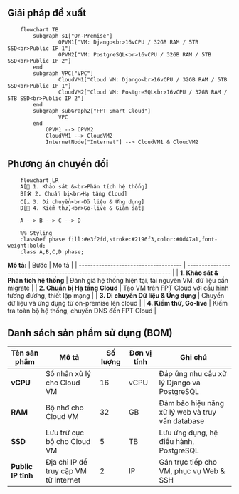 ## Giải pháp đề xuất
```mermaid
    flowchart TB
        subgraph s1["On-Premise"]
                OPVM1["VM: Django<br>16vCPU / 32GB RAM / 5TB SSD<br>Public IP 1"]
                OPVM2["VM: PostgreSQL<br>16vCPU / 32GB RAM / 5TB SSD<br>Public IP 2"]
        end
        subgraph VPC["VPC"]
                CloudVM1["Cloud VM: Django<br>16vCPU / 32GB RAM / 5TB SSD<br>Public IP 1"]
                CloudVM2["Cloud VM: PostgreSQL<br>16vCPU / 32GB RAM / 5TB SSD<br>Public IP 2"]
        end
        subgraph subGraph2["FPT Smart Cloud"]
                VPC
        end
            OPVM1 --> OPVM2
            CloudVM1 --> CloudVM2
            InternetNode["Internet"] --> CloudVM1 & CloudVM2
```

## Phương án chuyển đổi
```mermaid
    flowchart LR
    A[📌 1. Khảo sát &<br>Phân tích hệ thống]
    B[🛠️ 2. Chuẩn bị<br>Hạ tầng Cloud]
    C[☁️ 3. Di chuyển<br>Dữ liệu & Ứng dụng]
    D[🚀 4. Kiểm thử,<br>Go-live & Giám sát]

    A --> B --> C --> D

    %% Styling
    classDef phase fill:#e3f2fd,stroke:#2196f3,color:#0d47a1,font-weight:bold;
    class A,B,C,D phase;
```

**Mô tả:**
| Bước                                 | Mô tả                                                                    |
| ------------------------------------ | ------------------------------------------------------------------------ |
| **1. Khảo sát & Phân tích hệ thống** | Đánh giá hệ thống hiện tại, tài nguyên VM, dữ liệu cần migrate           |
| **2. Chuẩn bị Hạ tầng Cloud**        | Tạo VM trên FPT Cloud với cấu hình tương đương, thiết lập mạng         |
| **3. Di chuyển Dữ liệu & Ứng dụng**  | Chuyển dữ liệu và ứng dụng từ on-premise lên cloud                      |
| **4. Kiểm thử, Go-live**  | Kiểm tra toàn bộ hệ thống, chuyển DNS đến FPT Cloud                     |


## Danh sách sản phẩm sử dụng (BOM)

| Tên sản phẩm             | Mô tả                                                   | Số lượng | Đơn vị tính | Ghi chú                                            |
| ------------------------ | ------------------------------------------------------- | -------- | ----------- | -------------------------------------------------- |
| **vCPU**                 | Số nhân xử lý cho Cloud VM                              | 16       | vCPU        | Đáp ứng nhu cầu xử lý Django và PostgreSQL         |
| **RAM**                  | Bộ nhớ cho Cloud VM                                     | 32       | GB          | Đảm bảo hiệu năng xử lý web và truy vấn database   |
| **SSD**                  | Lưu trữ cục bộ cho Cloud VM                             | 5        | TB          | Lưu ứng dụng, hệ điều hành, PostgreSQL             |
| **Public IP tĩnh**       | Địa chỉ IP để truy cập VM từ Internet                   | 2        | IP          | Gán trực tiếp cho VM, phục vụ Web & SSH            |